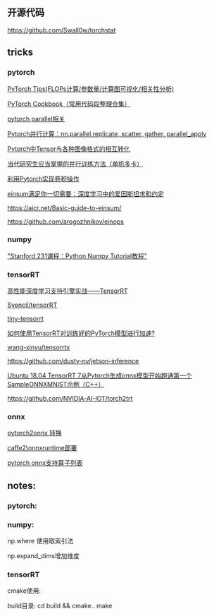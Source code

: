 ## 开源代码




https://github.com/Swall0w/torchstat

## tricks


### pytorch

[PyTorch Tips(FLOPs计算/参数量/计算图可视化/相关性分析)](https://zhuanlan.zhihu.com/p/112319391)

[PyTorch Cookbook（常用代码段整理合集）](https://zhuanlan.zhihu.com/p/59205847)


[pytorch parallel相关](https://pytorch.org/tutorials/beginner/former_torchies/parallelism_tutorial.html)

[Pytorch并行计算：nn.parallel.replicate, scatter, gather, parallel_apply](https://www.cnblogs.com/marsggbo/p/11534141.html)

[Pytorch中Tensor与各种图像格式的相互转化](https://cloud.tencent.com/developer/article/1144751)

[当代研究生应当掌握的并行训练方法（单机多卡）](https://zhuanlan.zhihu.com/p/98535650)

[利用Pytorch实现卷积操作](https://zhuanlan.zhihu.com/p/349683405)

[einsum满足你一切需要：深度学习中的爱因斯坦求和约定](https://zhuanlan.zhihu.com/p/44954540)

https://ajcr.net/Basic-guide-to-einsum/

https://github.com/arogozhnikov/einops

### numpy 

["Stanford 231课程：Python Numpy Tutorial教程"](https://xuepro.github.io/2018/05/09/Python-Numpy-Tutorial/)

### tensorRT

[高性能深度学习支持引擎实战——TensorRT](https://zhuanlan.zhihu.com/p/35657027)

[Syencil/tensorRT](https://github.com/Syencil/tensorRT)

[tiny-tensorrt](https://github.com/zerollzeng/tiny-tensorrt)

[如何使用TensorRT对训练好的PyTorch模型进行加速?](https://zhuanlan.zhihu.com/p/88318324)

[wang-xinyu/tensorrtx](https://github.com/wang-xinyu/tensorrtx)

https://github.com/dusty-nv/jetson-inference

[Ubuntu 18.04 TensorRT 7从Pytorch生成onnx模型开始跑通第一个SampleONNXMNIST示例（C++）](https://blog.csdn.net/catscanner/article/details/107877234)

https://github.com/NVIDIA-AI-IOT/torch2trt

### onnx

[pytorch2onnx 转换](https://github.com/open-mmlab/mmsegmentation/blob/feefc6a9dedbef79cd0375b6b507137b4f2b934c/tools/pytorch2onnx.py)

[caffe2\onnxruntime部署](https://pytorch.apachecn.org/docs/1.4/86.html)

[pytorch onnx支持算子列表](https://pytorch.org/docs/stable/onnx.html#supported-operators)

## notes:

### pytorch:


### numpy:

np.where 使用取索引法

np.expand_dims增加维度

### tensorRT

cmake使用: 

build目录: 
cd build && cmake.. 
make
